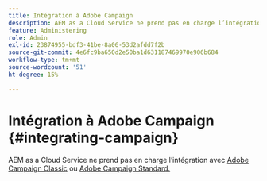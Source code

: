 ```yaml
---
title: Intégration à Adobe Campaign 
description: AEM as a Cloud Service ne prend pas en charge l’intégration AEM-Campaign.
feature: Administering
role: Admin
exl-id: 23874955-bdf3-41be-8a06-53d2afdd7f2b
source-git-commit: 4e6fc9ba650d2e50ba1d631187469970e906b684
workflow-type: tm+mt
source-wordcount: '51'
ht-degree: 15%

---
```



# Intégration à Adobe Campaign  {#integrating-campaign}

AEM as a Cloud Service ne prend pas en charge l’intégration avec [Adobe Campaign Classic](https://experienceleague.adobe.com/docs/experience-manager-65/administering/integration/campaignonpremise.html) ou [Adobe Campaign Standard.](https://experienceleague.adobe.com/docs/experience-manager-65/administering/integration/campaignstandard.html)
